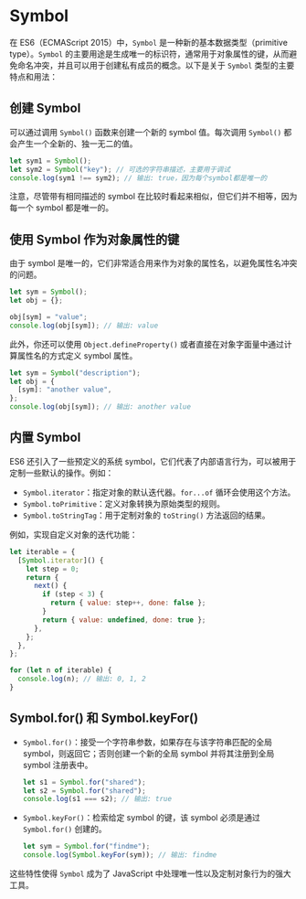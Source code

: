 # Symbol

在 ES6（ECMAScript 2015）中，`Symbol` 是一种新的基本数据类型（primitive type）。`Symbol` 的主要用途是生成唯一的标识符，通常用于对象属性的键，从而避免命名冲突，并且可以用于创建私有成员的概念。以下是关于 `Symbol` 类型的主要特点和用法：

## 创建 Symbol

可以通过调用 `Symbol()` 函数来创建一个新的 symbol 值。每次调用 `Symbol()` 都会产生一个全新的、独一无二的值。

```javascript
let sym1 = Symbol();
let sym2 = Symbol("key"); // 可选的字符串描述，主要用于调试
console.log(sym1 !== sym2); // 输出: true，因为每个symbol都是唯一的
```

注意，尽管带有相同描述的 symbol 在比较时看起来相似，但它们并不相等，因为每一个 symbol 都是唯一的。

## 使用 Symbol 作为对象属性的键

由于 symbol 是唯一的，它们非常适合用来作为对象的属性名，以避免属性名冲突的问题。

```javascript
let sym = Symbol();
let obj = {};

obj[sym] = "value";
console.log(obj[sym]); // 输出: value
```

此外，你还可以使用 `Object.defineProperty()` 或者直接在对象字面量中通过计算属性名的方式定义 symbol 属性。

```javascript
let sym = Symbol("description");
let obj = {
  [sym]: "another value",
};
console.log(obj[sym]); // 输出: another value
```

## 内置 Symbol

ES6 还引入了一些预定义的系统 symbol，它们代表了内部语言行为，可以被用于定制一些默认的操作。例如：

- `Symbol.iterator`：指定对象的默认迭代器。`for...of` 循环会使用这个方法。
- `Symbol.toPrimitive`：定义对象转换为原始类型的规则。
- `Symbol.toStringTag`：用于定制对象的 `toString()` 方法返回的结果。

例如，实现自定义对象的迭代功能：

```javascript
let iterable = {
  [Symbol.iterator]() {
    let step = 0;
    return {
      next() {
        if (step < 3) {
          return { value: step++, done: false };
        }
        return { value: undefined, done: true };
      },
    };
  },
};

for (let n of iterable) {
  console.log(n); // 输出: 0, 1, 2
}
```

## Symbol.for() 和 Symbol.keyFor()

- `Symbol.for()`：接受一个字符串参数，如果存在与该字符串匹配的全局 symbol，则返回它；否则创建一个新的全局 symbol 并将其注册到全局 symbol 注册表中。

  ```javascript
  let s1 = Symbol.for("shared");
  let s2 = Symbol.for("shared");
  console.log(s1 === s2); // 输出: true
  ```

- `Symbol.keyFor()`：检索给定 symbol 的键，该 symbol 必须是通过 `Symbol.for()` 创建的。

  ```javascript
  let sym = Symbol.for("findme");
  console.log(Symbol.keyFor(sym)); // 输出: findme
  ```

这些特性使得 `Symbol` 成为了 JavaScript 中处理唯一性以及定制对象行为的强大工具。
